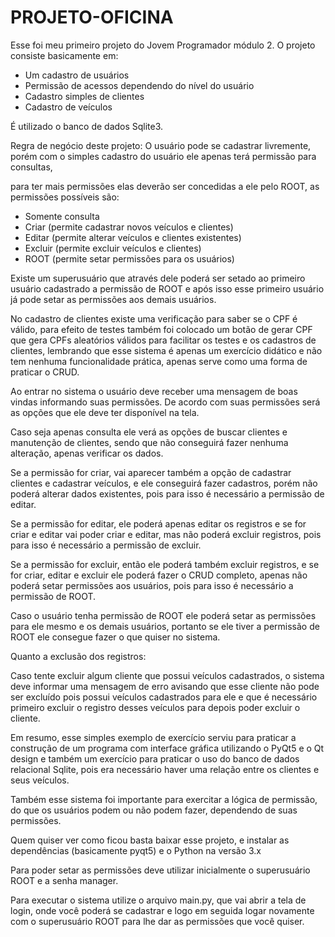 # PROJETO-OFICINA

Esse foi meu primeiro projeto do Jovem Programador módulo 2.
O projeto consiste basicamente em:
- Um cadastro de usuários
- Permissão de acessos dependendo do nível do usuário
- Cadastro simples de clientes
- Cadastro de veículos

É utilizado o banco de dados Sqlite3.

Regra de negócio deste projeto:
O usuário pode se cadastrar livremente, porém com o simples cadastro do usuário ele apenas terá permissão para consultas,

para ter mais permissões elas deverão ser concedidas a ele pelo ROOT, as permissões possíveis são:
- Somente consulta
- Criar (permite cadastrar novos veículos e clientes)
- Editar (permite alterar veículos e clientes existentes)
- Excluir (permite excluir veículos e clientes)
- ROOT (permite setar permissões para os usuários)

Existe um superusuário que através dele poderá ser setado ao primeiro usuário cadastrado a permissão de ROOT e após isso esse primeiro usuário já pode setar as permissões aos demais usuários.

No cadastro de clientes existe uma verificação para saber se o CPF é válido, para efeito de testes também foi colocado um botão de gerar CPF que gera CPFs aleatórios válidos para facilitar os testes e os cadastros de clientes, lembrando que esse sistema é apenas um exercício didático e não tem nenhuma funcionalidade prática, apenas serve como uma forma de praticar o CRUD.

Ao entrar no sistema o usuário deve receber uma mensagem de boas vindas informando suas permissões.
De acordo com suas permissões será as opções que ele deve ter disponível na tela.

Caso seja apenas consulta ele verá as opções de buscar clientes e manutenção de clientes, sendo que não conseguirá fazer nenhuma alteração, apenas verificar os dados.

Se a permissão for criar, vai aparecer também a opção de cadastrar clientes e cadastrar veículos, e ele conseguirá fazer cadastros, porém não poderá alterar dados existentes, pois para isso é necessário a permissão de editar.

Se a permissão for editar, ele poderá apenas editar os registros e se for criar e editar vai poder criar e editar, mas não poderá excluir registros, pois para isso é necessário a permissão de excluir.

Se a permissão for excluir, então ele poderá também excluir registros, e se for criar, editar e excluir ele poderá fazer o CRUD completo, apenas não poderá setar permissões aos usuários, pois para isso é necessário a permissão de ROOT.

Caso o usuário tenha permissão de ROOT ele poderá setar as permissões para ele mesmo e os demais usuários, portanto 
se ele tiver a permissão de ROOT ele consegue fazer o que quiser no sistema.

Quanto a exclusão dos registros:

Caso tente excluir algum cliente que possui veículos cadastrados, o sistema deve informar uma mensagem de erro avisando que esse cliente não pode ser excluído pois possui veículos cadastrados para ele e que é necessário primeiro excluir o registro desses veículos para depois poder excluir o cliente.

Em resumo, esse simples exemplo de exercício serviu para praticar a construção de um programa com interface gráfica utilizando o PyQt5 e o Qt design e também um exercício para praticar o uso do banco de dados relacional Sqlite, pois era necessário haver uma relação entre os clientes e seus veículos.

Também esse sistema foi importante para exercitar a lógica de permissão, do que os usuários podem ou não podem fazer, dependendo de suas permissões.

Quem quiser ver como ficou basta baixar esse projeto, e instalar as dependências (basicamente pyqt5) e o Python na versão 3.x

Para poder setar as permissões deve utilizar inicialmente o superusuário ROOT e a senha manager.

Para executar o sistema utilize o arquivo main.py, que vai abrir a tela de login, onde você poderá se cadastrar e logo em seguida logar novamente com o superusuário ROOT para lhe dar as permissões que você quiser.
